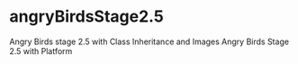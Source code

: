 # angryBirdsStage2.5
Angry Birds stage 2.5 with Class Inheritance and Images
Angry Birds Stage 2.5 with Platform